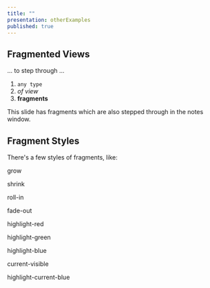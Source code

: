 ```yaml
---
title: ""
presentation: otherExamples
published: true
---
```


<section id="fragments">

<h2>Fragmented Views</h2>

<p data-fragment-index="1" class="fragment">... to step through ...</p>
<ol>
  <li data-fragment-index="2" class="fragment"><code>any type</code></li>
  <li data-fragment-index="3" class="fragment"><em>of view</em></li>
  <li data-fragment-index="4" class="fragment"><strong>fragments</strong></li>
</ol>

<aside class="notes">
  This slide has fragments which are also stepped through in the notes window.
</aside>

</section>

<section>

<h2>Fragment Styles</h2>
<p>There's a few styles of fragments, like:</p>
<p data-fragment-index="5" class="fragment grow">grow</p>
<p data-fragment-index="6" class="fragment shrink">shrink</p>
<p data-fragment-index="7" class="fragment roll-in">roll-in</p>
<p data-fragment-index="8" class="fragment fade-out">fade-out</p>
<p data-fragment-index="9" class="fragment highlight-red">highlight-red</p>
<p data-fragment-index="10" class="fragment highlight-green">highlight-green</p>
<p data-fragment-index="11" class="fragment highlight-blue">highlight-blue</p>
<p data-fragment-index="12" class="fragment current-visible">current-visible</p>
<p data-fragment-index="13" class="fragment highlight-current-blue">highlight-current-blue</p>

</section>
